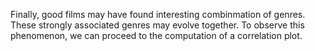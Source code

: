 Finally, good films may have found interesting combinmation of genres. These strongly associated genres may evolve together. To observe this phenomenon, we can proceed to the computation of a correlation plot.